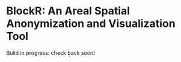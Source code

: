 # BlockR: An Areal Spatial Anonymization and Visualization Tool

Build in progress: check back soon!
